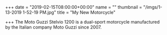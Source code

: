 +++
date = "2019-02-15T08:00:00+00:00"
name = ""
thumbnail = "/imgs/1-13-2019 1-52-19 PM.jpg"
title = "My New Motorcycle"

+++
The Moto Guzzi Stelvio 1200 is a dual-sport motorcycle manufactured by the Italian company Moto Guzzi since 2007.